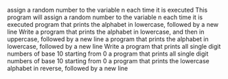 assign a random number to the variable n each time it is executed
This program will assign a random number to the variable n each time it is executed
program that prints the alphabet in lowercase, followed by a new line
Write a program that prints the alphabet in lowercase, and then in uppercase, followed by a new line
a program that prints the alphabet in lowercase, followed by a new line
Write a program that prints all single digit numbers of base 10 starting from 0
a program that prints all single digit numbers of base 10 starting from 0
a program that prints the lowercase alphabet in reverse, followed by a new line
